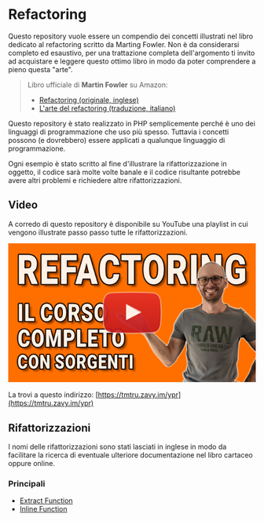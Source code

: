 # Refactoring

Questo repository vuole essere un compendio dei concetti illustrati nel libro dedicato al refactoring scritto da
Marting Fowler. Non è da considerarsi completo ed esaustivo, per una trattazione completa dell'argomento ti invito
ad acquistare e leggere questo ottimo libro in modo da poter comprendere a pieno questa "arte".

> Libro ufficiale di **Martin Fowler** su Amazon:
> 
> * [Refactoring (originale, inglese)](https://tmtru.zavy.im/y25)
> * [L'arte del refactoring (traduzione, italiano)](https://tmtru.zavy.im/v47)

Questo repository è stato realizzato in PHP semplicemente perché è uno dei linguaggi di programmazione che uso più
spesso. Tuttavia i concetti possono (e dovrebbero) essere applicati a qualunque linguaggio di programmazione.

Ogni esempio è stato scritto al fine d'illustrare la rifattorizzazione in oggetto, il codice sarà molte volte
banale e il codice risultante potrebbe avere altri problemi e richiedere altre rifattorizzazioni.

## Video

A corredo di questo repository è disponibile su YouTube una playlist in cui vengono illustrate passo passo tutte le rifattorizzazioni.

[![Playlist sul Refactoring su YouTube](https://raw.githubusercontent.com/Zavy86/Refactoring/master/cover.jpg)](https://tmtru.zavy.im/ypr "Guarda la Playlist sul Refactoring su YouTube")

La trovi a questo indirizzo: [https://tmtru.zavy.im/ypr](https://tmtru.zavy.im/ypr)

## Rifattorizzazioni

I nomi delle rifattorizzazioni sono stati lasciati in inglese in modo da facilitare la ricerca di eventuale ulteriore
documentazione nel libro cartaceo oppure online.

### Principali

* [Extract Function](/extract_function/)
* [Inline Function](/inline_function/)
